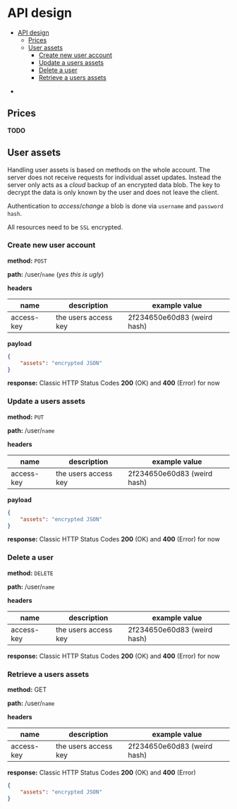 # API design

<!-- TOC -->

- [API design](#api-design)
    - [Prices](#prices)
    - [User assets](#user-assets)
        - [Create new user account](#create-new-user-account)
        - [Update a users assets](#update-a-users-assets)
        - [Delete a user](#delete-a-user)
        - [Retrieve a users assets](#retrieve-a-users-assets)

<!-- /TOC -->
- 
## Prices

**TODO**

## User assets

Handling user assets is based on methods on the whole account. The server does not receive requests for individual asset updates. Instead the server only acts as a _cloud_ backup of an encrypted data blob. The key to decrypt the data is only known by the user and does not leave the client.

Authentication to _access_/_change_ a blob is done via `username` and `password hash`.

All resources need to be `SSL` encrypted.

### Create new user account

**method:** `POST`

**path:** /user/`name` (_yes this is ugly_)

**headers**

|name|description|example value|
|---|---|---|
|access-key|the users access key|2f234650e60d83 (weird hash)|


**payload**

```json
{
    "assets": "encrypted JSON"
}
```

**response:** Classic HTTP Status Codes **200** (OK) and **400** (Error) for now

### Update a users assets

**method:** `PUT`

**path:** /user/`name`

**headers**

|name|description|example value|
|---|---|---|
|access-key|the users access key|2f234650e60d83 (weird hash)|

**payload**

```json
{
    "assets": "encrypted JSON"
}
```

**response:** Classic HTTP Status Codes **200** (OK) and **400** (Error) for now

### Delete a user

**method:** `DELETE`

**path:** /user/`name`

**headers**

|name|description|example value|
|---|---|---|
|access-key|the users access key|2f234650e60d83 (weird hash)|

**response:** Classic HTTP Status Codes **200** (OK) and **400** (Error) for now

### Retrieve a users assets

**method:** GET

**path:** /user/`name`

**headers**

|name|description|example value|
|---|---|---|
|access-key|the users access key|2f234650e60d83 (weird hash)|

**response:** Classic HTTP Status Codes **200** (OK) and **400** (Error)

```json
{
    "assets": "encrypted JSON"
}
```
